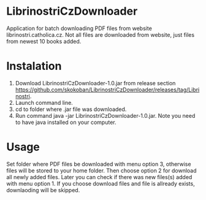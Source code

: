 # LibrinostriCzDownloader
Application for batch downloading PDF files from website librinostri.catholica.cz. Not all files are downloaded from website, just files from newest 10 books added.

# Instalation
1. Download LibrinostriCzDownloader-1.0.jar from release section https://github.com/skokoban/LibrinostriCzDownloader/releases/tag/Librinostri.
2. Launch command line.
3. cd to folder where .jar file was downloaded.
4. Run command java -jar LibrinostriCzDownloader-1.0.jar. Note you need to have java installed on your computer.

# Usage
Set folder where PDF files be downloaded with menu option 3, otherwise files will be stored to your home folder. Then choose option 2 for download all newly added 
files. Later you can check if there was new files(s) added with menu option 1. If you choose download files and file is allready exists, downlaoding will be skipped.
